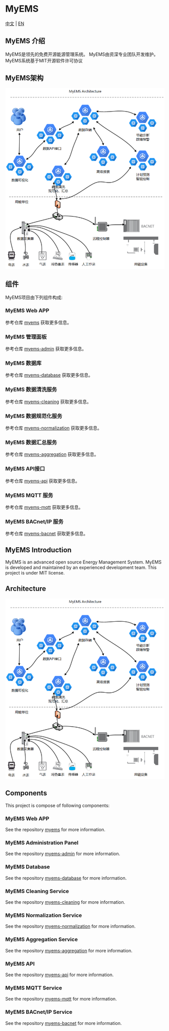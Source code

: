 # MyEMS

 [中文](#MyEMS-介绍) | [EN](#MyEMS-Introduction)

## MyEMS 介绍

MyEMS是领先的免费开源能源管理系统。
MyEMS由资深专业团队开发维护。
MyEMS系统基于MIT开源软件许可协议

## MyEMS架构
![MyEMS Architecture](/.readme/architecture.png)

## 组件

MyEMS项目由下列组件构成:

### MyEMS Web APP

参考仓库 [myems](https://github.com/myems/myems.git) 获取更多信息。

### MyEMS 管理面板

参考仓库  [myems-admin](https://github.com/myems/myems-admin.git) 获取更多信息。

### MyEMS 数据库

参考仓库  [myems-database](https://github.com/myems/myems-database.git) 获取更多信息。

### MyEMS 数据清洗服务

参考仓库  [myems-cleaning](https://github.com/myems/myems-cleaning.git) 获取更多信息。

### MyEMS 数据规范化服务

参考仓库  [myems-normalization](https://github.com/myems/myems-normalization.git) 获取更多信息。

### MyEMS 数据汇总服务

参考仓库  [myems-aggregation](https://github.com/myems/myems-aggregation.git) 获取更多信息。

### MyEMS API接口

参考仓库  [myems-api](https://github.com/myems/myems-api.git) 获取更多信息。

### MyEMS MQTT 服务

参考仓库  [myems-mqtt](https://github.com/myems/myems-mqtt.git) 获取更多信息。

### MyEMS BACnet/IP 服务

参考仓库  [myems-bacnet](https://github.com/myems/myems-bacnet.git) 获取更多信息。


## MyEMS Introduction
MyEMS is an advanced open source Energy Management System.
MyEMS is developed and maintained by an experienced development team.
This project is under MIT license.

## Architecture
![MyEMS Architecture](/.readme/architecture.png)

## Components

This project is compose of  following components:

### MyEMS Web APP

See the repository [myems](https://github.com/myems/myems.git) for more information.

### MyEMS Administration Panel

See the repository [myems-admin](https://github.com/myems/myems-admin.git) for more information.

### MyEMS Database

See the repository [myems-database](https://github.com/myems/myems-database.git) for more information.

### MyEMS Cleaning Service

See the repository [myems-cleaning](https://github.com/myems/myems-cleaning.git) for more information.

### MyEMS Normalization Service

See the repository [myems-normalization](https://github.com/myems/myems-normalization.git) for more information.

### MyEMS Aggregation Service

See the repository [myems-aggregation](https://github.com/myems/myems-aggregation.git) for more information.

### MyEMS API

See the repository [myems-api](https://github.com/myems/myems-api.git) for more information.

### MyEMS MQTT Service

See the repository [myems-mqtt](https://github.com/myems/myems-mqtt.git) for more information.

### MyEMS BACnet/IP Service

See the repository [myems-bacnet](https://github.com/myems/myems-bacnet.git) for more information.

